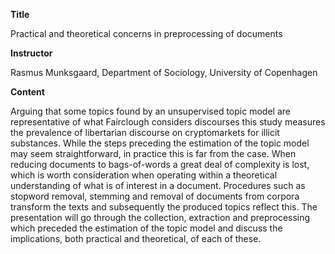 

**Title**

Practical and theoretical concerns in preprocessing of documents

**Instructor**

Rasmus Munksgaard, Department of Sociology, University of Copenhagen

**Content**

Arguing that some topics found by an unsupervised topic model are representative of what Fairclough considers discourses this study measures the prevalence of libertarian discourse on cryptomarkets for illicit substances. While the steps preceding the estimation of the topic model may seem straightforward, in practice this is far from the case. When reducing documents to bags-of-words a great deal of complexity is lost, which is worth consideration when operating within a theoretical understanding of what is of interest in a document. Procedures such as stopword removal, stemming and removal of documents from corpora transform the texts and subsequently the produced topics reflect this. The presentation will go through the collection, extraction and preprocessing which preceded the estimation of the topic model and discuss the implications, both practical and theoretical, of each of these.
